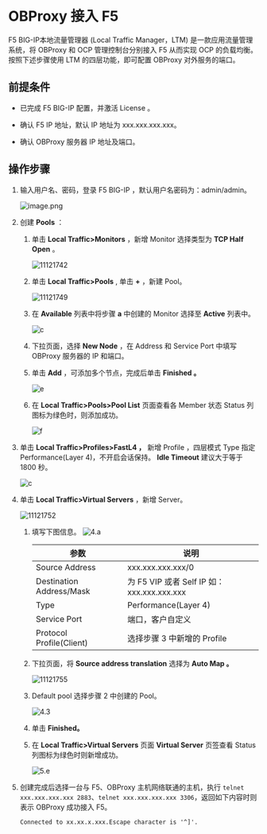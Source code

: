 OBProxy 接入 F5
==================================

F5 BIG-IP本地流量管理器 (Local Traffic Manager，LTM) 是一款应用流量管理系统，将 OBProxy 和 OCP 管理控制台分别接入 F5 从而实现 OCP 的负载均衡。按照下述步骤使用 LTM 的四层功能，即可配置 OBProxy 对外服务的端口。

前提条件
-------------------------

* 已完成 F5 BIG-IP 配置，并激活 License 。

* 确认 F5 IP 地址，默认 IP 地址为 xxx.xxx.xxx.xxx。

* 确认 OBProxy 服务器 IP 地址及端口。

操作步骤
-------------------------

1. 输入用户名、密码，登录 F5 BIG-IP ，默认用户名密码为：admin/admin。

   ![image.png](https://help-static-aliyun-doc.aliyuncs.com/assets/img/zh-CN/0047190061/p167941.png "image.png")

2. 创建 **Pools** ：

   1. 单击 **Local Traffic\>Monitors** ，新增 Monitor 选择类型为 **TCP Half Open** 。

      ![11121742](https://help-static-aliyun-doc.aliyuncs.com/assets/img/zh-CN/4385987361/p351926.png)

   2. 单击 **Local Traffic\>Pools** , 单击 **+** ，新建 Pool。

      ![11121749](https://help-static-aliyun-doc.aliyuncs.com/assets/img/zh-CN/4385987361/p351932.png)

   3. 在 **Available** 列表中将步骤 **a** 中创建的 Monitor 选择至 **Active** 列表中。

      ![c](https://help-static-aliyun-doc.aliyuncs.com/assets/img/zh-CN/1047190061/p169220.png)

   4. 下拉页面，选择 **New Node** ，在 Address 和 Service Port 中填写 OBProxy 服务器的 IP 和端口。

   5. 单击 **Add** ，可添加多个节点，完成后单击 **Finished 。**

      ![e](https://help-static-aliyun-doc.aliyuncs.com/assets/img/zh-CN/1047190061/p169221.png)

   6. 在 **Local Traffic\>Pools\>Pool List** 页面查看各 Member 状态 Status 列图标为绿色时，则添加成功。

      ![f](https://help-static-aliyun-doc.aliyuncs.com/assets/img/zh-CN/1047190061/p169223.png)

3. 单击 **Local Traffic\>Profiles\>FastL4 ，** 新增 Profile ，四层模式 Type 指定 Performance(Layer 4)，不开启会话保持。 **Idle Timeout** 建议大于等于 1800 秒。

   ![c](https://help-static-aliyun-doc.aliyuncs.com/assets/img/zh-CN/1047190061/p169226.png)

4. 单击 **Local Traffic\>Virtual Servers** ，新增 Server。

   ![11121752](https://help-static-aliyun-doc.aliyuncs.com/assets/img/zh-CN/5385987361/p351940.png)
   1. 填写下图信息。
      ![4.a](https://help-static-aliyun-doc.aliyuncs.com/assets/img/zh-CN/2047190061/p169229.png)

      |            参数            |                 说明                  |
      |--------------------------|-------------------------------------|
      | Source Address           | xxx.xxx.xxx.xxx/0                           |
      | Destination Address/Mask | 为 F5 VIP 或者 Self IP 如：xxx.xxx.xxx.xxx |
      | Type                     | Performance(Layer 4)                |
      | Service Port             | 端口，客户自定义                            |
      | Protocol Profile(Client) | 选择步骤 3 中新增的 Profile                 |

   2. 下拉页面，将 **Source address translation** 选择为 **Auto Map 。**

      ![11121755](https://help-static-aliyun-doc.aliyuncs.com/assets/img/zh-CN/5385987361/p351945.png)

   3. Default pool 选择步骤 2 中创建的 Pool。

      ![4.3](https://help-static-aliyun-doc.aliyuncs.com/assets/img/zh-CN/2047190061/p169232.png)

   4. 单击 **Finished。**

   5. 在 **Local Traffic\>Virtual Servers** 页面 **Virtual Server** 页签查看 Status 列图标为绿色时则新增成功。

      ![5.e](https://help-static-aliyun-doc.aliyuncs.com/assets/img/zh-CN/2047190061/p169233.png)

5. 创建完成后选择一台与 F5、OBProxy 主机网络联通的主机，执行 `telnet xxx.xxx.xxx.xxx 2883`、`telnet xxx.xxx.xxx.xxx 3306`，返回如下内容时则表示 OBProxy 成功接入 F5。

   ```unknow
   Connected to xx.xx.x.xxx.Escape character is '^]'.
   ```
